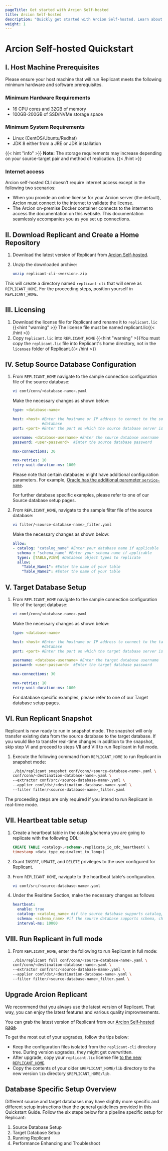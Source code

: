 ```yaml
---
pageTitle: Get started with Arcion Self-hosted 
title: Arcion Self-hosted
description: "Quickly get started with Arcion Self-hosted. Learn about hardware requirements, download Arcion Replicant, and set up Sources and Targets."
weight: 1
---
```


# Arcion Self-hosted Quickstart

## I. Host Machine Prerequisites

Please ensure your host machine that will run Replicant meets the following minimum hardware and software prerequisites.

### Minimum Hardware Requirements
* 16 CPU cores and 32GB of memory
* 100GB-200GB of SSD/NVMe storage space

### Minimum System Requirements
* Linux (CentOS/Ubuntu/Redhat)
* JDK 8 either from a JRE or JDK installation

{{< hint "info" >}}
**Note:** The storage requirements may increase depending on your source-target pair and method of replication.
{{< /hint >}}

### Internet access
Arcion self-hosted CLI doesn't require internet access except in the following two scenarios:

- When you provide an online license for your Arcion server (the default), Arcion must connect to the internet to validate the license.
- The Arcion on-premise Docker container connects to the internet to access the documentation on this website. This documentation seamlessly accompanies you as you set up connections.
## II. Download Replicant and Create a Home Repository

1. Download the latest version of Replicant from [Arcion Self-hosted](https://www.arcion.io/self-hosted).

2. Unzip the downloaded archive:

   ```BASH
   unzip replicant-cli-<version>.zip
   ```
This will create a directory named ```replicant-cli``` that will serve as ```REPLICANT_HOME```. For the proceeding steps, position yourself in ```REPLICANT_HOME```.


## III. Licensing
1. Download the license file for Replicant and rename it to `replicant.lic`
  {{<hint "warning" >}} The license file must be named replicant.lic{{< /hint >}}
2. Copy r`eplicant.lic` into ```REPLICANT_HOME```
  {{<hint "warning" >}}You must copy the `replicant.lic` file into Replicant's home directory, not in the `licenses` folder of Replicant.{{< /hint >}}


## IV. Setup Source Database Configuration

1. From ```REPLICANT_HOME``` navigate to the sample connection configuration file of the source database:

    ```BASH
    vi conf/conn/<database-name>.yaml
    ```

    Make the necessary changes as shown below:

    ```YAML
    type: <database-name>

    host: <host> #Enter the hostname or IP address to connect to the source
                 #database
    port: <port> #Enter the port on which the source database server is running

    username: <database-username> #Enter the source database username
    password: <user-password>  #Enter the source database password

    max-connections: 30

    max-retries: 10
    retry-wait-duration-ms: 1000
    ```

    Please note that certain databases might have additional configuration parameters. For example, [Oracle has the additional parameter ```service-name```](/docs/source-setup/oracle/#vi-set-up-connection-configuration).

    For further database specific examples, please refer to one of our Source database setup pages.

2. From ```REPLICANT_HOME```, navigate to the sample filter file of the source database:

   ```BASH
   vi filter/<source-database-name>_filter.yaml
   ```

   Make the necessary changes as shown below:

   ```YAML
   allow:
   - catalog: "catalog_name" #Enter your database name if applicable
     schema : "schema_name" #Enter your schema name if applicable
     types: [TABLE,VIEW] #Database object types to replicate
     allow:
       "Table_Name1": #Enter the name of your table
       "Table_Name2": #Enter the name of your table

   ```

## V. Target Database Setup

1. From ```REPLICANT_HOME``` navigate to the sample connection configuration file of the target database:

    ```BASH
    vi conf/conn/<database-name>.yaml
    ```

    Make the necessary changes as shown below:

    ```YAML
    type: <database-name>

    host: <host> #Enter the hostname or IP address to connect to the target
                 #database
    port: <port> #Enter the port on which the target database server is running

    username: <database-username> #Enter the target database username
    password: <user-password>  #Enter the target database password

    max-connections: 30

    max-retries: 10
    retry-wait-duration-ms: 1000
    ```

    For database specific examples, please refer to one of our Target database setup pages.


## VI. Run Replicant Snapshot

Replicant is now ready to run in snapshot mode. The snapshot will only transfer existing data from the source database to the target database. If you would like to transfer real-time changes in addition to the snapshot, skip step VI and proceed to steps VII and VIII to run Replicant in full mode.

1. Execute the following command from ```REPLICANT_HOME``` to run Replicant in snapshot mode:

   ``` BASH
   ./bin/replicant snapshot conf/conn/<source-database-name>.yaml \
   conf/conn/<destination-database-name>.yaml \
   --extractor conf/src/<source-database-name>.yaml \
   --applier conf/dst/<destination-database-name>.yaml \
   --filter filter/<source-database-name>_filter.yaml
   ```

The proceeding steps are only required if you intend to run Replicant in real-time mode.

## VII. Heartbeat table setup

1. Create a heartbeat table in the catalog/schema you are going to replicate with the following DDL:

   ```SQL
   CREATE TABLE <catalog>.<schema>.replicate_io_cdc_heartbeat( \
   timestamp <data_type_equivalent_to_long>)
   ```

2. Grant ```INSERT```, ```UPDATE```, and ```DELETE``` privileges to the user configured for Replicant.

3. From ```REPLICANT_HOME```, navigate to the heartbeat table's configuration.
   ```BASH
   vi conf/src/<source-database-name>.yaml
   ```
4. Under the Realtime Section, make the necessary changes as follows

   ```YAML
   heartbeat:
     enable: true
     catalog: <catalog_name> #if the source database supports catalog, change the catalogue name accordingly
     schema: <schema_name> #if the source database supports schema, change the schema name accordingly
     interval-ms: 10000
    ```

## VIII. Run Replicant in full mode

1. From ```REPLICANT_HOME```, enter the following to run Replicant in full mode:

   ```BASH
   ./bin/replicant full conf/conn/<source-database-name>.yaml \
   conf/conn/<destination-database-name>.yaml \
   --extractor conf/src/<source-database-name>.yaml \
   --applier conf/dst/<destination-database-name>.yaml \
   --filter filter/<source-database-name>_filter.yaml \
   ```

## Upgrade Arcion Replicant

We recommend that you always use the latest version of Replicant. That way, you can enjoy the latest features and various quality improvmements. 

You can grab the latest version of Replicant from our [Arcion Self-hosted page](https://www.arcion.io/self-hosted).

To get the most out of your upgrades, follow the tips below:

- Keep the configuration files isolated from the `replicant-cli` directory tree. During version upgrades, they might get overwritten.
- After upgrade, copy your `replicant.lic` license file [to the new `REPLICANT_HOME`](#ii-download-replicant-and-create-a-home-repository).
- Copy the contents of your older `$REPLICANT_HOME/lib` directory to the new version `lib` directory `$REPLICANT_HOME/lib`.

## Database Specific Setup Overview

Different source and target databases may have slightly more specific and different setup instructions than the general guidelines provided in this Quickstart Guide. Follow the six steps below for a pipeline specific setup for Replicant:

1. Source Database Setup
2. Target Database Setup  
3. Running Replicant
4. Performance Enhancing and Troubleshoot
